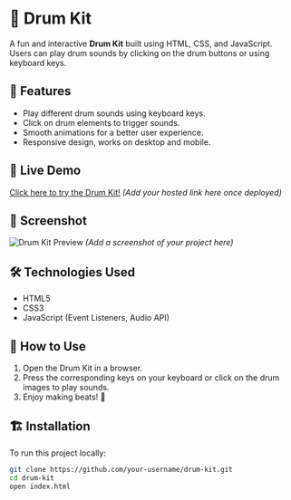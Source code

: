 # 🥁 Drum Kit

A fun and interactive **Drum Kit** built using HTML, CSS, and JavaScript. Users can play drum sounds by clicking on the drum buttons or using keyboard keys.

## 🎵 Features
- Play different drum sounds using keyboard keys.
- Click on drum elements to trigger sounds.
- Smooth animations for a better user experience.
- Responsive design, works on desktop and mobile.

## 🚀 Live Demo
[Click here to try the Drum Kit!](#) *(Add your hosted link here once deployed)*

## 📸 Screenshot
![Drum Kit Preview](#) *(Add a screenshot of your project here)*

## 🛠️ Technologies Used
- HTML5
- CSS3
- JavaScript (Event Listeners, Audio API)

## 🎯 How to Use
1. Open the Drum Kit in a browser.
2. Press the corresponding keys on your keyboard or click on the drum images to play sounds.
3. Enjoy making beats! 🥁

## 🏗️ Installation
To run this project locally:
```sh
git clone https://github.com/your-username/drum-kit.git
cd drum-kit
open index.html
